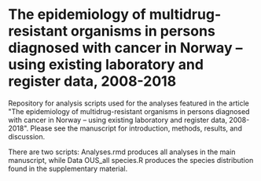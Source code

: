 # The epidemiology of multidrug-resistant organisms in persons diagnosed with cancer in Norway – using existing laboratory and register data, 2008-2018

Repository for analysis scripts used for the analyses featured in the article "The epidemiology of multidrug-resistant organisms in persons diagnosed with cancer in Norway – using existing laboratory and register data, 2008-2018". Please see the manuscript for introduction, methods, results, and discussion. 

There are two scripts: Analyses.rmd produces all analyses in the main manuscript, while Data OUS_all species.R produces the species distribution found in the supplementary material.
